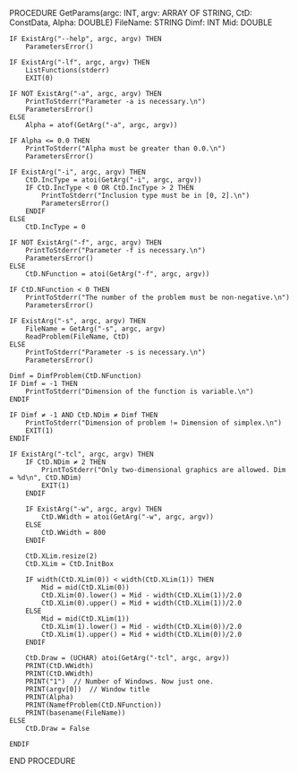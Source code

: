 PROCEDURE GetParams(argc: INT, argv: ARRAY OF STRING, CtD: ConstData, Alpha: DOUBLE)
    FileName: STRING
    Dimf: INT
    Mid: DOUBLE

    IF ExistArg("--help", argc, argv) THEN
        ParametersError()

    IF ExistArg("-lf", argc, argv) THEN
        ListFunctions(stderr)
        EXIT(0)

    IF NOT ExistArg("-a", argc, argv) THEN
        PrintToStderr("Parameter -a is necessary.\n")
        ParametersError()
    ELSE
        Alpha = atof(GetArg("-a", argc, argv))

    IF Alpha <= 0.0 THEN
        PrintToStderr("Alpha must be greater than 0.0.\n")
        ParametersError()

    IF ExistArg("-i", argc, argv) THEN
        CtD.IncType = atoi(GetArg("-i", argc, argv))
        IF CtD.IncType < 0 OR CtD.IncType > 2 THEN
            PrintToStderr("Inclusion type must be in [0, 2].\n")
            ParametersError()
        ENDIF
    ELSE
        CtD.IncType = 0

    IF NOT ExistArg("-f", argc, argv) THEN
        PrintToStderr("Parameter -f is necessary.\n")
        ParametersError()
    ELSE
        CtD.NFunction = atoi(GetArg("-f", argc, argv))

    IF CtD.NFunction < 0 THEN
        PrintToStderr("The number of the problem must be non-negative.\n")
        ParametersError()

    IF ExistArg("-s", argc, argv) THEN
        FileName = GetArg("-s", argc, argv)
        ReadProblem(FileName, CtD)
    ELSE
        PrintToStderr("Parameter -s is necessary.\n")
        ParametersError()

    Dimf = DimfProblem(CtD.NFunction)
    IF Dimf = -1 THEN
        PrintToStderr("Dimension of the function is variable.\n")
    ENDIF

    IF Dimf ≠ -1 AND CtD.NDim ≠ Dimf THEN
        PrintToStderr("Dimension of problem != Dimension of simplex.\n")
        EXIT(1)
    ENDIF

    IF ExistArg("-tcl", argc, argv) THEN
        IF CtD.NDim ≠ 2 THEN
            PrintToStderr("Only two-dimensional graphics are allowed. Dim = %d\n", CtD.NDim)
            EXIT(1)
        ENDIF

        IF ExistArg("-w", argc, argv) THEN
            CtD.WWidth = atoi(GetArg("-w", argc, argv))
        ELSE
            CtD.WWidth = 800
        ENDIF

        CtD.XLim.resize(2)
        CtD.XLim = CtD.InitBox

        IF width(CtD.XLim(0)) < width(CtD.XLim(1)) THEN
            Mid = mid(CtD.XLim(0))
            CtD.XLim(0).lower() = Mid - width(CtD.XLim(1))/2.0
            CtD.XLim(0).upper() = Mid + width(CtD.XLim(1))/2.0
        ELSE
            Mid = mid(CtD.XLim(1))
            CtD.XLim(1).lower() = Mid - width(CtD.XLim(0))/2.0
            CtD.XLim(1).upper() = Mid + width(CtD.XLim(0))/2.0
        ENDIF

        CtD.Draw = (UCHAR) atoi(GetArg("-tcl", argc, argv))
        PRINT(CtD.WWidth)
        PRINT(CtD.WWidth)
        PRINT("1")  // Number of Windows. Now just one.
        PRINT(argv[0])  // Window title
        PRINT(Alpha)
        PRINT(NamefProblem(CtD.NFunction))
        PRINT(basename(FileName))
    ELSE
        CtD.Draw = False

    ENDIF
END PROCEDURE

